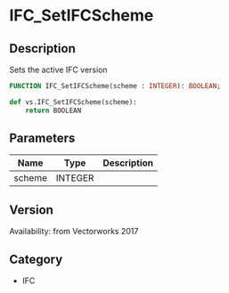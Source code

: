 # IFC_SetIFCScheme

## Description
Sets the active IFC version

```pascal
FUNCTION IFC_SetIFCScheme(scheme : INTEGER): BOOLEAN;
```

```python
def vs.IFC_SetIFCScheme(scheme):
    return BOOLEAN
```

## Parameters
|Name|Type|Description|
|---|---|---|
|scheme|INTEGER|   |

## Version
Availability: from Vectorworks 2017

## Category
* IFC

